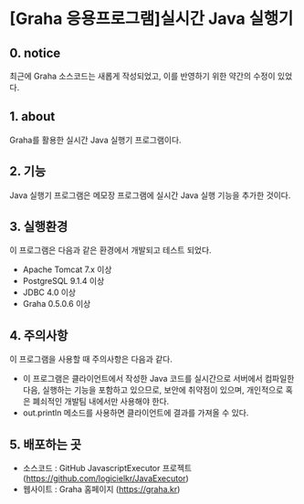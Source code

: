 # [Graha 응용프로그램]실시간 Java 실행기

## 0. notice

최근에 Graha 소스코드는 새롭게 작성되었고,
이를 반영하기 위한 약간의 수정이 있었다.

## 1. about

Graha를 활용한 실시간 Java 실행기 프로그램이다.  

## 2. 기능

Java 실행기 프로그램은 메모장 프로그램에 실시간 Java 실행 기능을 추가한 것이다.

## 3. 실행환경

이 프로그램은 다음과 같은 환경에서 개발되고 테스트 되었다.

- Apache Tomcat 7.x 이상
- PostgreSQL 9.1.4 이상
- JDBC 4.0 이상
- Graha 0.5.0.6 이상

## 4. 주의사항

이 프로그램을 사용할 때 주의사항은 다음과 같다.

- 이 프로그램은 클라이언트에서 작성한 Java 코드를 실시간으로 서버에서 컴파일한 다음, 실행하는 기능을 포함하고 있으므로, 보안에 취약점이 있으며, 개인적으로 혹은 폐쇠적인 개발팀 내에서만 사용해야 한다.
- out.println 메소드를 사용하면 클라이언트에 결과를 가져올 수 있다.

## 5. 배포하는 곳

* 소스코드 : GitHub JavascriptExecutor 프로젝트 (https://github.com/logicielkr/JavaExecutor)
* 웹사이트 : Graha 홈페이지 (https://graha.kr)